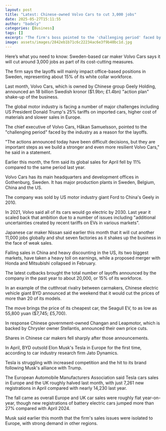 ```yaml
---
layout: post
title: "Latest: Chinese-owned Volvo Cars to cut 3,000 jobs"
date: 2025-05-27T15:11:55
author: "badely"
categories: [Business]
tags: []
excerpt: "The firm's boss pointed to the 'challenging period' faced by the industry as a reason for the layoffs."
image: assets/images/2842eb1b71c6c22234ac6e3f9b40bc1d.jpg
---
```


Here’s what you need to know: Sweden-based car maker Volvo Cars says it will cut around 3,000 jobs as part of its cost-cutting measures.

The firm says the layoffs will mainly impact office-based positions in Sweden, representing about 15% of its white collar workforce.

Last month, Volvo Cars, which is owned by Chinese group Geely Holding, announced an 18 billion Swedish kronor ($1.9bn; £1.4bn) "action plan" shake-up of the business.

The global motor industry is facing a number of major challenges including US President Donald Trump's 25% tariffs on imported cars, higher cost of materials and slower sales in Europe.

The chief executive of Volvo Cars, Håkan Samuelsson, pointed to the "challenging period" faced by the industry as a reason for the layoffs.

"The actions announced today have been difficult decisions, but they are important steps as we build a stronger and even more resilient Volvo Cars," he said in a statement.

Earlier this month, the firm said its global sales for April fell by 11% compared to the same period last year.

Volvo Cars has its main headquarters and development offices in Gothenburg, Sweden. It has major production plants  in Sweden, Belgium, China and the US.

The company was sold by US motor industry giant Ford to China's Geely in 2010.

In 2021, Volvo said all of its cars would go electric by 2030. Last year it scaled back that ambition due to a number of issues including "additional uncertainties created by recent tariffs on EVs in various markets".

Japanese car maker Nissan said earlier this month that it will cut another 11,000 jobs globally and shut seven factories as it shakes up the business in the face of weak sales.

Falling sales in China and heavy discounting in the US, its two biggest markets, have taken a heavy toll on earnings, while a proposed merger with Honda and Mitsubishi collapsed in February.

The latest cutbacks brought the total number of layoffs announced by the company in the past year to about 20,000, or 15% of its workforce.

In an example of the cutthroat rivalry between carmakers, Chinese electric vehicle giant BYD announced at the weekend that it would cut the prices of more than 20 of its models. 

The move brings the price of its cheapest car, the Seagull EV, to as low as 55,800 yuan ($7,745; £5,700).

In response Chinese government-owned Changan and Leapmotor, which is backed by Chrysler owner Stellantis, announced their own price cuts.

Shares in Chinese car makers fell sharply after those announcements.

In April, BYD outsold Elon Musk's Tesla in Europe for the first time, according to car industry research firm Jato Dynamics.

Tesla is struggling with increased competition and the hit to its brand following Musk's alliance with Trump.

The European Automobile Manufacturers Association said Tesla cars sales in Europe and the UK roughly halved last month, with just 7,261 new registrations in April compared with nearly 14,230 last year. 

The fall came as overall Europe and UK car sales were roughly flat year-on-year, though new registrations of battery electric cars jumped more than 27% compared with April 2024.

Musk said earlier this month that the firm's sales issues were isolated to Europe, with strong demand in other regions. 

